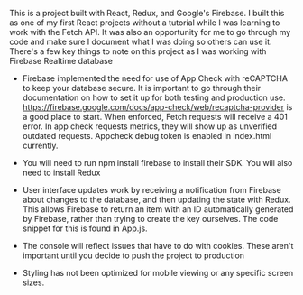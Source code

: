 This is a project built with React, Redux, and Google's Firebase. I built this as one of my first React projects without a tutorial while I was learning to work with the Fetch API. It was also an opportunity for me to go through my code and make sure I document what I was doing so others can use it. There's a few key things to note on this project as I was working with Firebase Realtime database

- Firebase implemented the need for use of App Check with reCAPTCHA to keep your database secure. It is important to go through their documentation on how to set it up for both testing and production use. https://firebase.google.com/docs/app-check/web/recaptcha-provider is a good place to start. When enforced, Fetch requests will receive a 401 error. In app check requests metrics, they will show up as unverified outdated requests. Appcheck debug token is enabled in index.html currently.

- You will need to run npm install firebase to install their SDK. You will also need to install Redux

- User interface updates work by receiving a notification from Firebase about changes to the database, and then updating the state with Redux. This allows Firebase to return an item with an ID automatically generated by Firebase, rather than trying to create the key ourselves. The code snippet for this is found in App.js.

- The console will reflect issues that have to do with cookies. These aren't important until you decide to push the project to production

- Styling has not been optimized for mobile viewing or any specific screen sizes.
